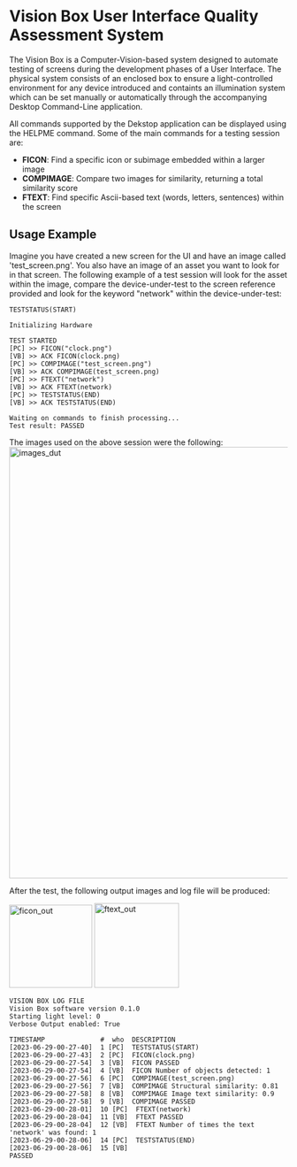 # Vision Box User Interface Quality Assessment System
The Vision Box is a Computer-Vision-based system designed to automate testing of screens during the development phases of a User Interface. The physical system consists of an enclosed box to ensure a light-controlled environment for any device introduced and containts an illumination system which can be set manually or automatically through the accompanying Desktop Command-Line application.

All commands supported by the Dekstop application can be displayed using the HELPME command. Some of the main commands for a testing session are:
- **FICON**: Find a specific icon or subimage embedded within a larger image
- **COMPIMAGE**: Compare two images for similarity, returning a total similarity score
- **FTEXT**: Find specific Ascii-based text (words, letters, sentences) within the screen

## Usage Example
Imagine you have created a new screen for the UI and have an image called 'test\_screen.png'. You also have an image of an asset you want to look for in that screen. The following example of a test session will look for the asset within the image, compare the device-under-test to the screen reference provided and look for the keyword "network" within the device-under-test:

```
TESTSTATUS(START)

Initializing Hardware

TEST STARTED
[PC] >> FICON("clock.png")
[VB] >> ACK FICON(clock.png)
[PC] >> COMPIMAGE("test_screen.png")
[VB] >> ACK COMPIMAGE(test_screen.png)
[PC] >> FTEXT("network")
[VB] >> ACK FTEXT(network)
[PC] >> TESTSTATUS(END)
[VB] >> ACK TESTSTATUS(END)

Waiting on commands to finish processing...
Test result: PASSED
```
The images used on the above session were the following:
<img width="780" alt="images_dut" src="https://github.com/paultimke/Vision_Box/assets/87957114/f629eb5c-71e6-4745-8412-0bf6ae271fb7">

After the test, the following output images and log file will be produced:
<p float="left">
  <img width="150" alt="ficon_out" src="https://github.com/paultimke/Vision_Box/assets/87957114/cae11482-e7bf-4f8a-89f9-cc89fcd9d3b0">
  <img width="153" alt="ftext_out" src="https://github.com/paultimke/Vision_Box/assets/87957114/13115623-219c-4977-9bd8-3c2a840fddca">
</p>

```
VISION BOX LOG FILE
Vision Box software version 0.1.0
Starting light level: 0
Verbose Output enabled: True

TIMESTAMP              #  who  DESCRIPTION
[2023-06-29-00-27-40]  1 [PC]  TESTSTATUS(START)
[2023-06-29-00-27-43]  2 [PC]  FICON(clock.png)
[2023-06-29-00-27-54]  3 [VB]  FICON PASSED
[2023-06-29-00-27-54]  4 [VB]  FICON Number of objects detected: 1
[2023-06-29-00-27-56]  6 [PC]  COMPIMAGE(test_screen.png)
[2023-06-29-00-27-56]  7 [VB]  COMPIMAGE Structural similarity: 0.81
[2023-06-29-00-27-58]  8 [VB]  COMPIMAGE Image text similarity: 0.9
[2023-06-29-00-27-58]  9 [VB]  COMPIMAGE PASSED
[2023-06-29-00-28-01]  10 [PC]  FTEXT(network)
[2023-06-29-00-28-04]  11 [VB]  FTEXT PASSED
[2023-06-29-00-28-04]  12 [VB]  FTEXT Number of times the text 'network' was found: 1
[2023-06-29-00-28-06]  14 [PC]  TESTSTATUS(END)
[2023-06-29-00-28-06]  15 [VB]  
PASSED
```



